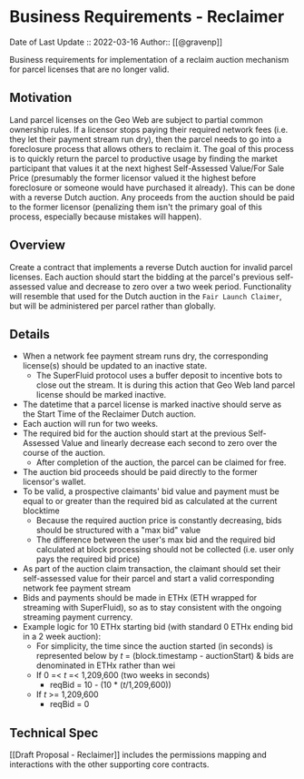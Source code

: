 # Business Requirements - Reclaimer
Date of Last Update :: 2022-03-16
Author:: [[@gravenp]]

Business requirements for implementation of a reclaim auction mechanism for parcel licenses that are no longer valid.

## Motivation
Land parcel licenses on the Geo Web are subject to partial common ownership rules. If a licensor stops paying their required network fees (i.e. they let their payment stream run dry), then the parcel needs to go into a foreclosure process that allows others to reclaim it. The goal of this process is to quickly return the parcel to productive usage by finding the market participant that values it at the next highest Self-Assessed Value/For Sale Price (presumably the former licensor valued it the highest before foreclosure or someone would have purchased it already). This can be done with a reverse Dutch auction. Any proceeds from the auction should be paid to the former licensor (penalizing them isn't the primary goal of this process, especially because mistakes will happen).

## Overview

Create a contract that implements a reverse Dutch auction for invalid parcel licenses. Each auction should start the bidding at the parcel's previous self-assessed value and decrease to zero over a two week period. Functionality will resemble that used for the Dutch auction in the `Fair Launch Claimer`, but will be administered per parcel rather than globally.

## Details

- When a network fee payment stream runs dry, the corresponding license(s) should be updated to an inactive state.
	- The SuperFluid protocol uses a buffer deposit to incentive bots to close out the stream. It is during this action that Geo Web land parcel license should be marked inactive.
- The datetime that a parcel license is marked inactive should serve as the Start Time of the Reclaimer Dutch auction.
- Each auction will run for two weeks.
- The required bid for the auction should start at the previous Self-Assessed Value and linearly decrease each second to zero over the course of the auction.
	- After completion of the auction, the parcel can be claimed for free.
- The auction bid proceeds should be paid directly to the former licensor's wallet.
- To be valid, a prospective claimants' bid value and payment must be equal to or greater than the required bid as calculated at the current blocktime
	- Because the required auction price is constantly decreasing, bids should be structured with a "max bid" value 
	- The difference between the user's max bid and the required bid calculated at block processing should not be collected (i.e. user only pays the required bid price)
- As part of the auction claim transaction, the claimant should set their self-assessed value for their parcel and start a valid corresponding network fee payment stream
- Bids and payments should be made in ETHx (ETH wrapped for streaming with SuperFluid), so as to stay consistent with the ongoing streaming payment currency.  
- Example logic for 10 ETHx starting bid (with standard 0 ETHx ending bid in a 2 week auction):
	- For simplicity, the time since the auction started (in seconds) is represented below by *t* = (block.timestamp - auctionStart) & bids are denominated in ETHx rather than wei
	- If 0 =< *t* =< 1,209,600 (two weeks in seconds)
		- reqBid = 10 - (10 * (*t*/1,209,600)) 
	- If  *t* >= 1,209,600
		- reqBid = 0


## Technical Spec
[[Draft Proposal - Reclaimer]] includes the permissions mapping and interactions with the other supporting core contracts.